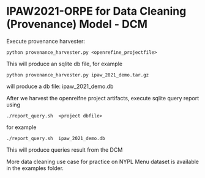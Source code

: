 # IPAW2021-ORPE for Data Cleaning (Provenance) Model - DCM

Execute provenance harvester:
```
python provenance_harvester.py <openrefine_projectfile>
```
This will produce an sqlite db file, for example
```
python provenance_harvester.py ipaw_2021_demo.tar.gz
```
will produce a db file: ipaw_2021_demo.db


After we harvest the openreifne project artifacts, execute sqlite query report using
```
./report_query.sh  <project dbfile>
```
for example
```
./report_query.sh  ipaw_2021_demo.db
```
This will produce queries result from the DCM


More data cleaning use case for practice on NYPL Menu dataset is available in the examples folder.